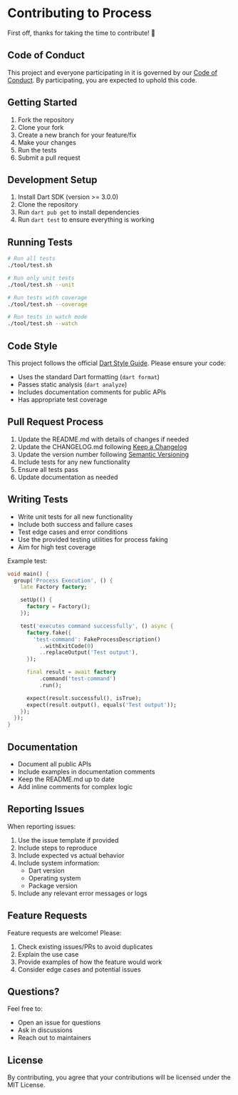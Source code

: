 # Contributing to Process

First off, thanks for taking the time to contribute! 🎉

## Code of Conduct

This project and everyone participating in it is governed by our [Code of Conduct](CODE_OF_CONDUCT.md). By participating, you are expected to uphold this code.

## Getting Started

1. Fork the repository
2. Clone your fork
3. Create a new branch for your feature/fix
4. Make your changes
5. Run the tests
6. Submit a pull request

## Development Setup

1. Install Dart SDK (version >= 3.0.0)
2. Clone the repository
3. Run `dart pub get` to install dependencies
4. Run `dart test` to ensure everything is working

## Running Tests

```bash
# Run all tests
./tool/test.sh

# Run only unit tests
./tool/test.sh --unit

# Run tests with coverage
./tool/test.sh --coverage

# Run tests in watch mode
./tool/test.sh --watch
```

## Code Style

This project follows the official [Dart Style Guide](https://dart.dev/guides/language/effective-dart/style). Please ensure your code:

- Uses the standard Dart formatting (`dart format`)
- Passes static analysis (`dart analyze`)
- Includes documentation comments for public APIs
- Has appropriate test coverage

## Pull Request Process

1. Update the README.md with details of changes if needed
2. Update the CHANGELOG.md following [Keep a Changelog](https://keepachangelog.com/en/1.0.0/)
3. Update the version number following [Semantic Versioning](https://semver.org/)
4. Include tests for any new functionality
5. Ensure all tests pass
6. Update documentation as needed

## Writing Tests

- Write unit tests for all new functionality
- Include both success and failure cases
- Test edge cases and error conditions
- Use the provided testing utilities for process faking
- Aim for high test coverage

Example test:

```dart
void main() {
  group('Process Execution', () {
    late Factory factory;

    setUp(() {
      factory = Factory();
    });

    test('executes command successfully', () async {
      factory.fake({
        'test-command': FakeProcessDescription()
          ..withExitCode(0)
          ..replaceOutput('Test output'),
      });

      final result = await factory
          .command('test-command')
          .run();

      expect(result.successful(), isTrue);
      expect(result.output(), equals('Test output'));
    });
  });
}
```

## Documentation

- Document all public APIs
- Include examples in documentation comments
- Keep the README.md up to date
- Add inline comments for complex logic

## Reporting Issues

When reporting issues:

1. Use the issue template if provided
2. Include steps to reproduce
3. Include expected vs actual behavior
4. Include system information:
   - Dart version
   - Operating system
   - Package version
5. Include any relevant error messages or logs

## Feature Requests

Feature requests are welcome! Please:

1. Check existing issues/PRs to avoid duplicates
2. Explain the use case
3. Provide examples of how the feature would work
4. Consider edge cases and potential issues

## Questions?

Feel free to:

- Open an issue for questions
- Ask in discussions
- Reach out to maintainers

## License

By contributing, you agree that your contributions will be licensed under the MIT License.
